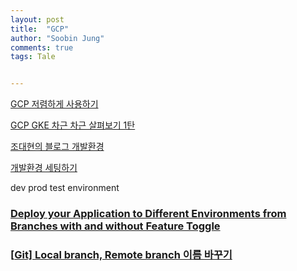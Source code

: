 ```yaml
---
layout: post
title:  "GCP"
author: "Soobin Jung"
comments: true
tags: Tale


---
```


[GCP 저렴하게 사용하기](https://medium.com/@jwlee98/%EC%A2%80-%EB%8D%94-%EC%A0%80%EB%A0%B4%ED%95%98%EA%B2%8C-%EC%82%AC%EC%9A%A9%ED%95%98%EB%8A%94-google-cloud-platform-gcp-456cd71379f8) 



[GCP GKE 차근 차근 살펴보기 1탄](https://medium.com/@jwlee98/gcp-gke-%EC%B0%A8%EA%B7%BC-%EC%B0%A8%EA%B7%BC-%EC%95%8C%EC%95%84%EB%B3%B4%EA%B8%B0-1%ED%83%84-gke-%EA%B0%9C%EC%9A%94-382dc69b2ec4) 



[조대현의 블로그 개발환경](https://bcho.tistory.com/759)

[개발환경 세팅하기](https://www.google.com/search?q=%EA%B0%9C%EB%B0%9C%ED%99%98%EA%B2%BD+%EC%84%A4%EC%A0%95&rlz=1C5CHFA_enKR937KR937&oq=%EA%B0%9C%EB%B0%9C%ED%99%98%EA%B2%BD+%EC%84%A4%EC%A0%95&aqs=chrome..69i57.3202j0j15&sourceid=chrome&ie=UTF-8)

dev prod test environment

### [Deploy your Application to Different Environments from Branches with and without Feature Toggle](https://mohamedradwan.com/2018/01/08/promoting-your-application-deployment-to-different-environments-from-branches-with-and-without-feature-toggle/)





### [[Git\] Local branch, Remote branch 이름 바꾸기](https://readystory.tistory.com/175)

